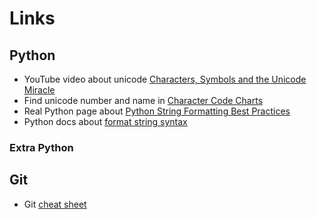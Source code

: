 # Links

## Python

- YouTube video about unicode [Characters, Symbols and the Unicode Miracle](https://www.youtube.com/watch?v=MijmeoH9LT4)
- Find unicode number and name in [Character Code Charts](https://www.unicode.org/charts/)
- Real Python page about [Python String Formatting Best Practices](https://realpython.com/python-string-formatting/)
- Python docs about [format string syntax](https://docs.python.org/3/library/string.html#format-string-syntax)

### Extra Python

## Git

- Git [cheat sheet](https://education.github.com/git-cheat-sheet-education.pdf)
